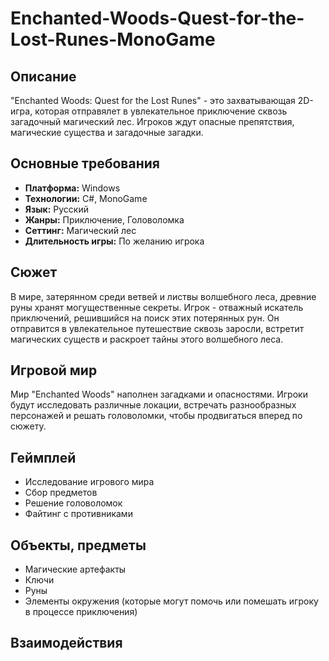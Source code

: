 # Enchanted-Woods-Quest-for-the-Lost-Runes-MonoGame

## Описание

"Enchanted Woods: Quest for the Lost Runes" - это захватывающая 2D-игра, которая отправялет в увлекательное приключение сквозь загадочный магический лес. Игроков ждут опасные препятствия, магические существа и загадочные загадки.

## Основные требования

- **Платформа:** Windows
- **Технологии:** C#, MonoGame
- **Язык:** Русский
- **Жанры:** Приключение, Головоломка
- **Сеттинг:** Магический лес
- **Длительность игры:** По желанию игрока

## Сюжет

В мире, затерянном среди ветвей и листвы волшебного леса, древние руны хранят могущественные секреты. Игрок - отважный искатель приключений, решившийся на поиск этих потерянных рун. Он отправится в увлекательное путешествие сквозь заросли, встретит магических существ и раскроет тайны этого волшебного леса.

## Игровой мир

Мир "Enchanted Woods" наполнен загадками и опасностями. Игроки будут исследовать различные локации, встречать разнообразных персонажей и решать головоломки, чтобы продвигаться вперед по сюжету.

## Геймплей

* Исследование игрового мира
* Сбор предметов
* Решение головоломок
* Файтинг с противниками
  
## Объекты, предметы

* Магические артефакты
* Ключи
* Руны
* Элементы окружения (которые могут помочь или помешать игроку в процессе приключения)

## Взаимодействия
